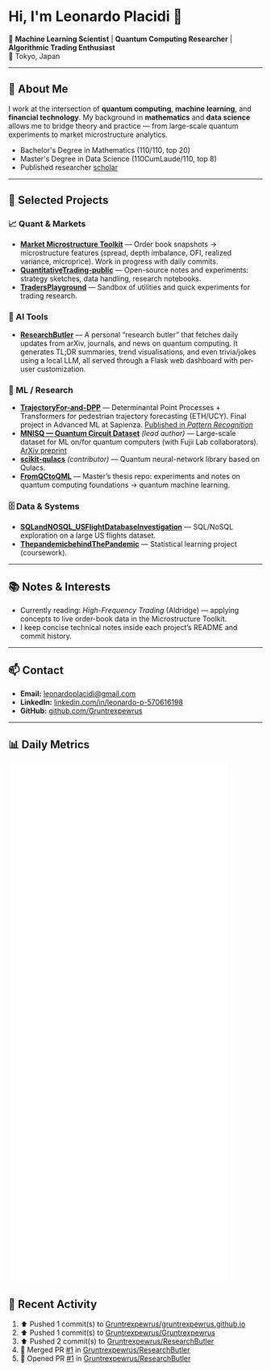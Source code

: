 # Hi, I'm Leonardo Placidi 👋

🎯 **Machine Learning Scientist** | **Quantum Computing Researcher** | **Algorithmic Trading Enthusiast**  
📍 Tokyo, Japan  

---

## 🚀 About Me
I work at the intersection of **quantum computing**, **machine learning**, and **financial technology**. My background in **mathematics** and **data science** allows me to bridge theory and practice — from large-scale quantum experiments to market microstructure analytics.
- Bachelor's Degree in Mathematics (110/110, top 20)
- Master's Degree in Data Science (110CumLaude/110, top 8)
- Published researcher [scholar](https://scholar.google.com/citations?user=6c3dbNsAAAAJ&hl=en)
---

## 📂 Selected Projects

### 📈 Quant & Markets
- **[Market Microstructure Toolkit](https://github.com/Gruntrexpewrus/market-microstructure-toolkit)** — Order book snapshots → microstructure features (spread, depth imbalance, OFI, realized variance, microprice). Work in progress with daily commits.
- **[QuantitativeTrading-public](https://github.com/Gruntrexpewrus/QuantitativeTrading-public)** — Open-source notes and experiments: strategy sketches, data handling, research notebooks.
- **[TradersPlayground](https://github.com/Gruntrexpewrus/TradersPlayground)** — Sandbox of utilities and quick experiments for trading research.

### 🧠 AI Tools

- **[ResearchButler](https://github.com/Gruntrexpewrus/ResearchButler)** — A personal “research butler” that fetches daily updates from arXiv, journals, and news on quantum computing. It generates TL;DR summaries, trend visualisations, and even trivia/jokes using a local LLM, all served through a Flask web dashboard with per-user customization.

### 🤖 ML / Research
- **[TrajectoryFor-and-DPP](https://github.com/Gruntrexpewrus/TrajectoryFor-and-DPP)** — Determinantal Point Processes + Transformers for pedestrian trajectory forecasting (ETH/UCY). Final project in Advanced ML at Sapienza. [Published in *Pattern Recognition*](https://www.sciencedirect.com/science/article/pii/S0031320323000730)
- **[MNISQ — Quantum Circuit Dataset](https://github.com/FujiiLabCollaboration/MNISQ-quantum-circuit-dataset)** *(lead author)* — Large-scale dataset for ML on/for quantum computers (with Fujii Lab collaborators). [ArXiv preprint](https://arxiv.org/abs/2306.16627)
- **[scikit-qulacs](https://github.com/Qulacs-Osaka/scikit-qulacs)** *(contributor)* — Quantum neural-network library based on Qulacs.
- **[FromQCtoQML](https://github.com/Gruntrexpewrus/FromQCtoQML)** — Master’s thesis repo: experiments and notes on quantum computing foundations → quantum machine learning.

### 🗄 Data & Systems
- **[SQLandNOSQL_USFlightDatabaseInvestigation](https://github.com/Gruntrexpewrus/SQLandNOSQL_USFlightDatabaseInvestigation)** — SQL/NoSQL exploration on a large US flights dataset.
- **[ThepandemicbehindThePandemic](https://github.com/Gruntrexpewrus/ThepandemicbehindThePandemic)** — Statistical learning project (coursework).

---

## 📚 Notes & Interests
- Currently reading: *High-Frequency Trading* (Aldridge) — applying concepts to live order-book data in the Microstructure Toolkit.
- I keep concise technical notes inside each project’s README and commit history.

---

## 📫 Contact
- **Email:** leonardoplacidi@gmail.com  
- **LinkedIn:** [linkedin.com/in/leonardo-p-570616198](https://www.linkedin.com/in/leonardo-p-570616198/)  
- **GitHub:** [github.com/Gruntrexpewrus](https://github.com/Gruntrexpewrus)

---

## 📊 Daily Metrics
![Metrics](./metrics.svg)

## 📝 Recent Activity
<!--RECENT_ACTIVITY:start-->
1. ⬆️ Pushed 1 commit(s) to [Gruntrexpewrus/gruntrexpewrus.github.io](https://github.com/Gruntrexpewrus/gruntrexpewrus.github.io)<br>
2. ⬆️ Pushed 1 commit(s) to [Gruntrexpewrus/Gruntrexpewrus](https://github.com/Gruntrexpewrus/Gruntrexpewrus)<br>
3. ⬆️ Pushed 2 commit(s) to [Gruntrexpewrus/ResearchButler](https://github.com/Gruntrexpewrus/ResearchButler)<br>
4. 🎉 Merged PR [#1](https://github.com/Gruntrexpewrus/ResearchButler/pull/1) in [Gruntrexpewrus/ResearchButler](https://github.com/Gruntrexpewrus/ResearchButler)<br>
5. 💪 Opened PR [#1](https://github.com/Gruntrexpewrus/ResearchButler/pull/1) in [Gruntrexpewrus/ResearchButler](https://github.com/Gruntrexpewrus/ResearchButler)<br>
<!--RECENT_ACTIVITY:end-->

